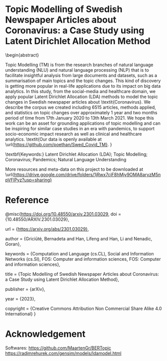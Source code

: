 # Topic Modelling of Swedish Newspaper Articles about Coronavirus: a Case Study using Latent Dirichlet Allocation Method

\begin{abstract}

Topic Modelling (TM) is from the research branches of natural language understanding (NLU) and natural language processing (NLP) that is to facilitate insightful analysis from large documents and datasets, such as a summarisation of main topics and the topic changes. This kind of discovery is getting more popular in real-life applications due to its impact on big data analytics. 
In this study, from the social-media and healthcare domain, we apply popular Latent Dirichlet Allocation (LDA) methods to model the topic changes in Swedish newspaper articles about \textit{Coronavirus}. We describe the corpus we created including 6515 articles, methods applied, and statistics on topic changes over approximately 1 year and two months period of time from 17th January 2020 to 13th March 2021.
We hope this work can be an asset for grounding applications of topic modelling and can be inspiring for similar case studies in an era with pandemics, to support socio-economic impact research as well as clinical and healthcare analytics. 
\textit{Our data is openly available at \url{https://github.com/poethan/Swed_Covid_TM}.
}

\textbf{Keywords:} Latent Dirichlet Allocation (LDA); Topic Modelling; Coronavirus; Pandemics; Natural Language Understanding

More resources and meta-data on this project to be downloaded at \url{https://drive.google.com/drive/folders/1jRwx7cjF8hMjy9OMA8aryzM5npVFlPyz?usp=sharing}

# Reference

@misc{https://doi.org/10.48550/arxiv.2301.03029,
  doi = {10.48550/ARXIV.2301.03029},
  
  url = {https://arxiv.org/abs/2301.03029},
  
  author = {Griciūtė, Bernadeta and Han, Lifeng and Han, Li and Nenadic, Goran},
  
  keywords = {Computation and Language (cs.CL), Social and Information Networks (cs.SI), FOS: Computer and information sciences, FOS: Computer and information sciences},
  
  title = {Topic Modelling of Swedish Newspaper Articles about Coronavirus: a Case Study using Latent Dirichlet Allocation Method},
  
  publisher = {arXiv},
  
  year = {2023},
  
  copyright = {Creative Commons Attribution Non Commercial Share Alike 4.0 International}
}

# Acknowledgement
Softwares: 
https://github.com/MaartenGr/BERTopic 
https://radimrehurek.com/gensim/models/ldamodel.html 
